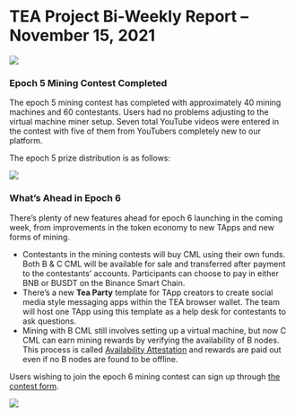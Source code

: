 # TEA Project Bi-Weekly Report –November 15, 2021

![](https://cdn-images-1.medium.com/max/1600/1*wmKoWqsloCFBLNFIXqfMmQ.png)

### Epoch 5 Mining Contest Completed

The epoch 5 mining contest has completed with approximately 40 mining machines and 60 contestants. Users had no problems adjusting to the virtual machine miner setup. Seven total YouTube videos were entered in the contest with five of them from YouTubers completely new to our platform.

The epoch 5 prize distribution is as follows:

![](https://cdn-images-1.medium.com/max/1600/1*gOqCEG-E00bYsazeHo66Lg.png)

### What’s Ahead in Epoch 6

There’s plenty of new features ahead for epoch 6 launching in the coming week, from improvements in the token economy to new TApps and new forms of mining.

-   Contestants in the mining contests will buy CML using their own funds. Both B & C CML will be available for sale and transferred after payment to the contestants’ accounts. Participants can choose to pay in either BNB or BUSDT on the Binance Smart Chain.
-   There’s a new **Tea Party** template for TApp creators to create social media style messaging apps within the TEA browser wallet. The team will host one TApp using this template as a help desk for contestants to ask questions.
-   Mining with B CML still involves setting up a virtual machine, but now C CML can earn mining rewards by verifying the availability of B nodes. This process is called [Availability Attestation](https://github.com/tearust/teaproject/wiki/Mining---Availability-Attestation) and rewards are paid out even if no B nodes are found to be offline.

Users wishing to join the epoch 6 mining contest can sign up through [the contest form](https://forms.gle/B2ZPnWgXd9FjiXFx9).

[![](https://cdn-images-1.medium.com/max/1600/1*yEPGm8CPEAZ7KW7pXtxslw.png)](https://twitter.com/intent/follow?original_referer=https%3A%2F%2Fpublish.twitter.com%2F%3FbuttonType%3DFollowButton%26query%3Dhttps%253A%252F%252Ftwitter.com%252Fchris_herd%26widget%3DButton&ref_src=twsrc%5Etfw&region=follow_link&screen_name=teaprojectorg&tw_p=followbutton)